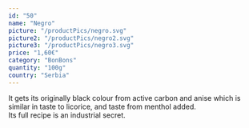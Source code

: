 ```yaml
---
id: "50"
name: "Negro"
picture: "/productPics/negro.svg"
picture2: "/productPics/negro2.svg"
picture3: "/productPics/negro3.svg"
price: "1,60€"
category: "BonBons"
quantity: "100g"
country: "Serbia"
---
```

It gets its originally black colour from active carbon and anise which is similar in taste to licorice, and taste from menthol added. <br>Its full recipe is an industrial secret.